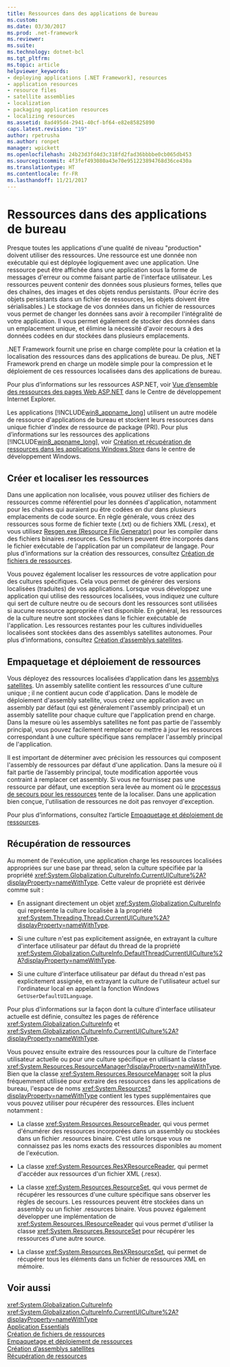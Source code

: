 ```yaml
---
title: Ressources dans des applications de bureau
ms.custom: 
ms.date: 03/30/2017
ms.prod: .net-framework
ms.reviewer: 
ms.suite: 
ms.technology: dotnet-bcl
ms.tgt_pltfrm: 
ms.topic: article
helpviewer_keywords:
- deploying applications [.NET Framework], resources
- application resources
- resource files
- satellite assemblies
- localization
- packaging application resources
- localizing resources
ms.assetid: 8ad495d4-2941-40cf-bf64-e82e85825890
caps.latest.revision: "19"
author: rpetrusha
ms.author: ronpet
manager: wpickett
ms.openlocfilehash: 24b23d3fd4d3c318fd2fad36bbbbe0cb065db453
ms.sourcegitcommit: 4f3fef493080a43e70e951223894768d36ce430a
ms.translationtype: HT
ms.contentlocale: fr-FR
ms.lasthandoff: 11/21/2017
---
```

# <a name="resources-in-desktop-apps"></a>Ressources dans des applications de bureau
Presque toutes les applications d'une qualité de niveau "production" doivent utiliser des ressources. Une ressource est une donnée non exécutable qui est déployée logiquement avec une application. Une ressource peut être affichée dans une application sous la forme de messages d'erreur ou comme faisant partie de l'interface utilisateur. Les ressources peuvent contenir des données sous plusieurs formes, telles que des chaînes, des images et des objets rendus persistants. (Pour écrire des objets persistants dans un fichier de ressources, les objets doivent être sérialisables.) Le stockage de vos données dans un fichier de ressources vous permet de changer les données sans avoir à recompiler l'intégralité de votre application. Il vous permet également de stocker des données dans un emplacement unique, et élimine la nécessité d'avoir recours à des données codées en dur stockées dans plusieurs emplacements.  
  
 .NET Framework fournit une prise en charge complète pour la création et la localisation des ressources dans des applications de bureau. De plus, .NET Framework prend en charge un modèle simple pour la compression et le déploiement de ces ressources localisées dans des applications de bureau.  
  
 Pour plus d’informations sur les ressources ASP.NET, voir [Vue d’ensemble des ressources des pages Web ASP.NET](http://msdn.microsoft.com/library/0936b3b2-9e6e-4abe-9c06-364efef9dbbd) dans le Centre de développement Internet Explorer.  
  
 Les applications [!INCLUDE[win8_appname_long](../../../includes/win8-appname-long-md.md)] utilisent un autre modèle de ressource d'applications de bureau et stockent leurs ressources dans unique fichier d'index de ressource de package (PRI). Pour plus d’informations sur les ressources des applications [!INCLUDE[win8_appname_long](../../../includes/win8-appname-long-md.md)], voir [Création et récupération de ressources dans les applications Windows Store](http://go.microsoft.com/fwlink/p/?LinkId=241674) dans le centre de développement Windows.  
  
## <a name="creating-and-localizing-resources"></a>Créer et localiser les ressources  
 Dans une application non localisée, vous pouvez utiliser des fichiers de ressources comme référentiel pour les données d'application, notamment pour les chaînes qui auraient pu être codées en dur dans plusieurs emplacements de code source. En règle générale, vous créez des ressources sous forme de fichier texte (.txt) ou de fichiers XML (.resx), et vous utilisez [Resgen.exe (Resource File Generator)](../../../docs/framework/tools/resgen-exe-resource-file-generator.md) pour les compiler dans des fichiers binaires .resources. Ces fichiers peuvent être incorporés dans le fichier exécutable de l'application par un compilateur de langage. Pour plus d’informations sur la création des ressources, consultez [Création de fichiers de ressources](../../../docs/framework/resources/creating-resource-files-for-desktop-apps.md).  
  
 Vous pouvez également localiser les ressources de votre application pour des cultures spécifiques. Cela vous permet de générer des versions localisées (traduites) de vos applications. Lorsque vous développez une application qui utilise des ressources localisées, vous indiquez une culture qui sert de culture neutre ou de secours dont les ressources sont utilisées si aucune ressource appropriée n'est disponible. En général, les ressources de la culture neutre sont stockées dans le fichier exécutable de l'application. Les ressources restantes pour les cultures individuelles localisées sont stockées dans des assemblys satellites autonomes. Pour plus d’informations, consultez [Création d’assemblys satellites](../../../docs/framework/resources/creating-satellite-assemblies-for-desktop-apps.md).  
  
## <a name="packaging-and-deploying-resources"></a>Empaquetage et déploiement de ressources  
 Vous déployez des ressources localisées d’application dans les [assemblys satellites](../../../docs/framework/resources/packaging-and-deploying-resources-in-desktop-apps.md). Un assembly satellite contient les ressources d'une culture unique ; il ne contient aucun code d'application. Dans le modèle de déploiement d'assembly satellite, vous créez une application avec un assembly par défaut (qui est généralement l'assembly principal) et un assembly satellite pour chaque culture que l'application prend en charge. Dans la mesure où les assemblys satellites ne font pas partie de l'assembly principal, vous pouvez facilement remplacer ou mettre à jour les ressources correspondant à une culture spécifique sans remplacer l'assembly principal de l'application.  
  
 Il est important de déterminer avec précision les ressources qui composent l'assembly de ressources par défaut d'une application. Dans la mesure où il fait partie de l’assembly principal, toute modification apportée vous contraint à remplacer cet assembly. Si vous ne fournissez pas une ressource par défaut, une exception sera levée au moment où le [processus de secours pour les ressources](../../../docs/framework/resources/packaging-and-deploying-resources-in-desktop-apps.md) tente de la localiser. Dans une application bien conçue, l'utilisation de ressources ne doit pas renvoyer d'exception.  
  
 Pour plus d’informations, consultez l’article [Empaquetage et déploiement de ressources](../../../docs/framework/resources/packaging-and-deploying-resources-in-desktop-apps.md).  
  
## <a name="retrieving-resources"></a>Récupération de ressources  
 Au moment de l'exécution, une application charge les ressources localisées appropriées sur une base par thread, selon la culture spécifiée par la propriété <xref:System.Globalization.CultureInfo.CurrentUICulture%2A?displayProperty=nameWithType>. Cette valeur de propriété est dérivée comme suit :  
  
-   En assignant directement un objet <xref:System.Globalization.CultureInfo> qui représente la culture localisée à la propriété <xref:System.Threading.Thread.CurrentUICulture%2A?displayProperty=nameWithType>.  
  
-   Si une culture n'est pas explicitement assignée, en extrayant la culture d'interface utilisateur par défaut du thread de la propriété <xref:System.Globalization.CultureInfo.DefaultThreadCurrentUICulture%2A?displayProperty=nameWithType>.  
  
-   Si une culture d'interface utilisateur par défaut du thread n'est pas explicitement assignée, en extrayant la culture de l'utilisateur actuel sur l'ordinateur local en appelant la fonction Windows `GetUserDefaultUILanguage`.  
  
 Pour plus d'informations sur la façon dont la culture d'interface utilisateur actuelle est définie, consultez les pages de référence <xref:System.Globalization.CultureInfo> et <xref:System.Globalization.CultureInfo.CurrentUICulture%2A?displayProperty=nameWithType>.  
  
 Vous pouvez ensuite extraire des ressources pour la culture de l'interface utilisateur actuelle ou pour une culture spécifique en utilisant la classe <xref:System.Resources.ResourceManager?displayProperty=nameWithType>. Bien que la classe <xref:System.Resources.ResourceManager> soit la plus fréquemment utilisée pour extraire des ressources dans les applications de bureau, l'espace de noms <xref:System.Resources?displayProperty=nameWithType> contient les types supplémentaires que vous pouvez utiliser pour récupérer des ressources. Elles incluent notamment :  
  
-   La classe <xref:System.Resources.ResourceReader>, qui vous permet d'énumérer des ressources incorporées dans un assembly ou stockées dans un fichier .resources binaire. C'est utile lorsque vous ne connaissez pas les noms exacts des ressources disponibles au moment de l'exécution.  
  
-   La classe <xref:System.Resources.ResXResourceReader>, qui permet d'accéder aux ressources d'un fichier XML (.resx).  
  
-   La classe <xref:System.Resources.ResourceSet>, qui vous permet de récupérer les ressources d'une culture spécifique sans observer les règles de secours. Les ressources peuvent être stockées dans un assembly ou un fichier .resources binaire. Vous pouvez également développer une implémentation de <xref:System.Resources.IResourceReader> qui vous permet d'utiliser la classe <xref:System.Resources.ResourceSet> pour récupérer les ressources d'une autre source.  
  
-   La classe <xref:System.Resources.ResXResourceSet>, qui permet de récupérer tous les éléments dans un fichier de ressources XML en mémoire.  
  
## <a name="see-also"></a>Voir aussi  
 <xref:System.Globalization.CultureInfo>  
 <xref:System.Globalization.CultureInfo.CurrentUICulture%2A?displayProperty=nameWithType>  
 [Application Essentials](../../../docs/standard/application-essentials.md)  
 [Création de fichiers de ressources](../../../docs/framework/resources/creating-resource-files-for-desktop-apps.md)  
 [Empaquetage et déploiement de ressources](../../../docs/framework/resources/packaging-and-deploying-resources-in-desktop-apps.md)  
 [Création d’assemblys satellites](../../../docs/framework/resources/creating-satellite-assemblies-for-desktop-apps.md)  
 [Récupération de ressources](../../../docs/framework/resources/retrieving-resources-in-desktop-apps.md)
